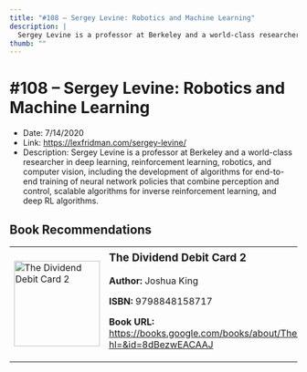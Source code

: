 ```yaml
---
title: "#108 – Sergey Levine: Robotics and Machine Learning"
description: |
  Sergey Levine is a professor at Berkeley and a world-class researcher in deep learning, reinforcement learning, robotics, and computer vision, including the development of algorithms for end-to-end training of neural network policies that combine perception and control, scalable algorithms for inverse reinforcement learning, and deep RL algorithms."
thumb: ""
---
```


# #108 – Sergey Levine: Robotics and Machine Learning

  - Date: 7/14/2020
  - Link: https://lexfridman.com/sergey-levine/
  - Description: Sergey Levine is a professor at Berkeley and a world-class researcher in deep learning, reinforcement learning, robotics, and computer vision, including the development of algorithms for end-to-end training of neural network policies that combine perception and control, scalable algorithms for inverse reinforcement learning, and deep RL algorithms.

## Book Recommendations

<table style="border: none;"><tr style="border: none;"><td style="border: none;"><img src="https://books.google.com/books/content?id=8dBezwEACAAJ&printsec=frontcover&img=1&zoom=1&source=gbs_api" alt="The Dividend Debit Card 2" width="150" style="vertical-align: top;"></td><td style="border: none; vertical-align: top;"><h3 style='margin-top: 5'>The Dividend Debit Card 2</h3><p><strong>Author:</strong> Joshua King</p><p><strong>ISBN:</strong> 9798848158717</p><p><strong>Book URL:</strong> <a href="https://books.google.com/books/about/The_Dividend_Debit_Card_2.html?hl=&id=8dBezwEACAAJ">https://books.google.com/books/about/The_Dividend_Debit_Card_2.html?hl=&id=8dBezwEACAAJ</a></p></td></tr></table>
